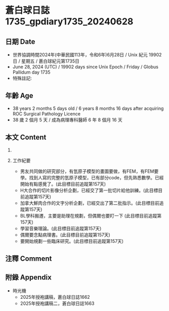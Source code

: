 [_metadata_:encoding]: - "utf-8"
[_metadata_:language]: - "zh-Hant-TW"
[_metadata_:fileformat]: - "markdown"
[_metadata_:MIME_type]: - "text/plain"
[_metadata_:markdown_version]: - "commonmark version 0.30"
[_metadata_:markdown_spec]: - "https://spec.commonmark.org/0.30/"

# 蒼白球日誌1735_gpdiary1735_20240628 #

## 日期 Date ##

* 世界協調時間2024年(中華民國113年，令和6年)6月28日 / Unix 紀元 19902 日 / 星期五 / 蒼白球紀元第1735日
* June 28, 2024 (UTC) / 19902 days since Unix Epoch / Friday / Globus Pallidum day 1735
* 特殊註記:

## 年齡 Age ##

* 38 years 2 months 5 days old / 6 years 8 months 16 days after acquiring ROC Surgical Pathology Licence
* 38 歲 2 個月 5 天 / 成為病理專科醫師 6 年 8 個月 16 天

## 本文 Content ##

1. 

2. 工作紀要

    - 男友共同做的研究部分，有氫原子模型的畫圖要做，有FEM，有FEM要學。找到人寫的完整的氫原子模型，已有部分code，但先熟悉數學。已經開始有點感覺了。(此目標目前追蹤第157天)
    - H大合作的切片影像分析企劃，已經交了第一批切片給他訓練。(此目標目前追蹤第157天)
    - 加拿大鮮肉合作的文字分析企劃，已經交出了第二批指示。(此目標目前追蹤第157天)
    - BL學科搬遷，主要是助理在規劃，但偶爾也要盯一下 (此目標目前追蹤第157天)
    - 學習音樂理論。(此目標目前追蹤第157天)
    - 偶爾要念點病理書。(此目標目前追蹤第157天)
    - 要開始規劃一些臨床研究。(此目標目前追蹤第157天)

## 注釋 Comment ##


## 附錄 Appendix ##

* 時光機
    - 2025年授袍講稿，蒼白球日誌1662
    - 2025年授袍講稿二，蒼白球日誌1663
